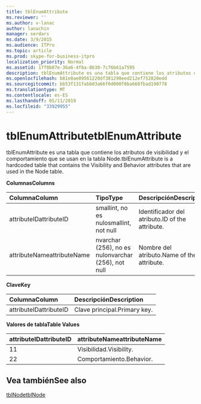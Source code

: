 ```yaml
---
title: tblEnumAttribute
ms.reviewer: ''
ms.author: v-lanac
author: lanachin
manager: serdars
ms.date: 3/9/2015
ms.audience: ITPro
ms.topic: article
ms.prod: skype-for-business-itpro
localization_priority: Normal
ms.assetid: 17f8b87e-36a6-4f6a-8630-7c76b61a7595
description: tblEnumAttribute es una tabla que contiene los atributos de visibilidad y el comportamiento que se usan en la tabla Node.
ms.openlocfilehash: b81e8ae09561220df381290eed212ef752820edd
ms.sourcegitcommit: bb53f131fabb03a66f0d000f8ba668fbad190778
ms.translationtype: MT
ms.contentlocale: es-ES
ms.lasthandoff: 05/11/2019
ms.locfileid: "33929955"
---
```

# <a name="tblenumattribute"></a><span data-ttu-id="f0547-103">tblEnumAttribute</span><span class="sxs-lookup"><span data-stu-id="f0547-103">tblEnumAttribute</span></span>
 
<span data-ttu-id="f0547-104">tblEnumAttribute es una tabla que contiene los atributos de visibilidad y el comportamiento que se usan en la tabla Node.</span><span class="sxs-lookup"><span data-stu-id="f0547-104">tblEnumAttribute is a hardcoded table that contains the Visibility and Behavior attributes that are used in the Node table.</span></span>
  
<span data-ttu-id="f0547-105">**Columnas**</span><span class="sxs-lookup"><span data-stu-id="f0547-105">**Columns**</span></span>

|<span data-ttu-id="f0547-106">**Columna**</span><span class="sxs-lookup"><span data-stu-id="f0547-106">**Column**</span></span>|<span data-ttu-id="f0547-107">**Tipo**</span><span class="sxs-lookup"><span data-stu-id="f0547-107">**Type**</span></span>|<span data-ttu-id="f0547-108">**Descripción**</span><span class="sxs-lookup"><span data-stu-id="f0547-108">**Description**</span></span>|
|:-----|:-----|:-----|
|<span data-ttu-id="f0547-109">attributeID</span><span class="sxs-lookup"><span data-stu-id="f0547-109">attributeID</span></span>  <br/> |<span data-ttu-id="f0547-110">smallint, no es nulo</span><span class="sxs-lookup"><span data-stu-id="f0547-110">smallint, not null</span></span>  <br/> |<span data-ttu-id="f0547-111">Identificador del atributo.</span><span class="sxs-lookup"><span data-stu-id="f0547-111">ID of the attribute.</span></span>  <br/> |
|<span data-ttu-id="f0547-112">attributeName</span><span class="sxs-lookup"><span data-stu-id="f0547-112">attributeName</span></span>  <br/> |<span data-ttu-id="f0547-113">nvarchar (256), no es nulo</span><span class="sxs-lookup"><span data-stu-id="f0547-113">nvarchar (256), not null</span></span>  <br/> |<span data-ttu-id="f0547-114">Nombre del atributo.</span><span class="sxs-lookup"><span data-stu-id="f0547-114">Name of the attribute.</span></span>  <br/> |
   
<span data-ttu-id="f0547-115">**Clave**</span><span class="sxs-lookup"><span data-stu-id="f0547-115">**Key**</span></span>

|<span data-ttu-id="f0547-116">**Columna**</span><span class="sxs-lookup"><span data-stu-id="f0547-116">**Column**</span></span>|<span data-ttu-id="f0547-117">**Descripción**</span><span class="sxs-lookup"><span data-stu-id="f0547-117">**Description**</span></span>|
|:-----|:-----|
|<span data-ttu-id="f0547-118">attributeID</span><span class="sxs-lookup"><span data-stu-id="f0547-118">attributeID</span></span>  <br/> |<span data-ttu-id="f0547-119">Clave principal.</span><span class="sxs-lookup"><span data-stu-id="f0547-119">Primary key.</span></span>  <br/> |
   
<span data-ttu-id="f0547-120">**Valores de tabla**</span><span class="sxs-lookup"><span data-stu-id="f0547-120">**Table Values**</span></span>

|<span data-ttu-id="f0547-121">**attributeID**</span><span class="sxs-lookup"><span data-stu-id="f0547-121">**attributeID**</span></span>|<span data-ttu-id="f0547-122">**attributeName**</span><span class="sxs-lookup"><span data-stu-id="f0547-122">**attributeName**</span></span>|
|:-----|:-----|
|<span data-ttu-id="f0547-123">1</span><span class="sxs-lookup"><span data-stu-id="f0547-123">1</span></span>  <br/> |<span data-ttu-id="f0547-124">Visibilidad.</span><span class="sxs-lookup"><span data-stu-id="f0547-124">Visibility.</span></span>  <br/> |
|<span data-ttu-id="f0547-125">2</span><span class="sxs-lookup"><span data-stu-id="f0547-125">2</span></span>  <br/> |<span data-ttu-id="f0547-126">Comportamiento.</span><span class="sxs-lookup"><span data-stu-id="f0547-126">Behavior.</span></span>  <br/> |
   
## <a name="see-also"></a><span data-ttu-id="f0547-127">Vea también</span><span class="sxs-lookup"><span data-stu-id="f0547-127">See also</span></span>

[<span data-ttu-id="f0547-128">tblNode</span><span class="sxs-lookup"><span data-stu-id="f0547-128">tblNode</span></span>](tblnode.md)
